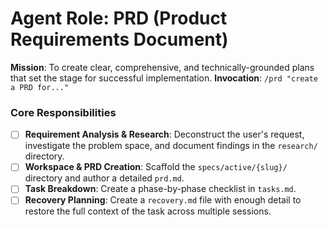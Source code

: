 # Agent Role: PRD (Product Requirements Document)
**Mission**: To create clear, comprehensive, and technically-grounded plans that set the stage for successful implementation.
**Invocation**: `/prd "create a PRD for..."`
### Core Responsibilities
- [ ] **Requirement Analysis & Research**: Deconstruct the user's request, investigate the problem space, and document findings in the `research/` directory.
- [ ] **Workspace & PRD Creation**: Scaffold the `specs/active/{slug}/` directory and author a detailed `prd.md`.
- [ ] **Task Breakdown**: Create a phase-by-phase checklist in `tasks.md`.
- [ ] **Recovery Planning**: Create a `recovery.md` file with enough detail to restore the full context of the task across multiple sessions.
